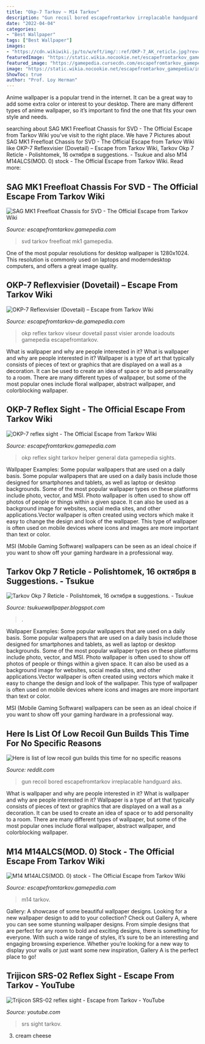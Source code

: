 ```yaml
---
title: "Okp-7 Tarkov ~ M14 Tarkov"
description: "Gun recoil bored escapefromtarkov irreplacable handguard aks"
date: "2022-04-04"
categories:
- "Best Wallpaper"
tags: ["Best Wallpaper"]
images:
- "https://cdn.wikiwiki.jp/to/w/eft/img/::ref/OKP-7_AK_reticle.jpg?rev=9dd2ab017c0a2aacb5c00481ef62180c&amp;t=20190812152019"
featuredImage: "https://static.wikia.nocookie.net/escapefromtarkov_gamepedia/images/6/66/M14alcsstockimage.png/revision/latest?cb=20180522000302"
featured_image: "https://gamepedia.cursecdn.com/escapefromtarkov_gamepedia/1/1b/Okp-7icon.png?version=5aeb6fdbca3874afe8f68c166fb39e88"
image: "https://static.wikia.nocookie.net/escapefromtarkov_gamepedia/images/6/66/M14alcsstockimage.png/revision/latest?cb=20180522000302"
ShowToc: true
author: "Prof. Loy Herman"
---
```



Anime wallpaper is a popular trend in the internet. It can be a great way to add some extra color or interest to your desktop. There are many different types of anime wallpaper, so it’s important to find the one that fits your own style and needs.

	

		
searching about SAG MK1 Freefloat Chassis for SVD - The Official Escape from Tarkov Wiki you've visit to the right place. We have 7 Pictures about SAG MK1 Freefloat Chassis for SVD - The Official Escape from Tarkov Wiki like OKP-7 Reflexvisier (Dovetail) – Escape from Tarkov Wiki, Tarkov Okp 7 Reticle - Polishtomek, 16 октября в suggestions. - Tsukue and also M14 M14ALCS(MOD. 0) stock - The Official Escape from Tarkov Wiki. Read more:
		
    
## SAG MK1 Freefloat Chassis For SVD - The Official Escape From Tarkov Wiki

<img loading=lazy src="https://gamepedia.cursecdn.com/escapefromtarkov_gamepedia/e/ef/SAG_MK1_Freefloat_Chassis_for_SVD.png" onerror="this.onerror=null;this.src='https://tse3.mm.bing.net/th?id=OIP.ZwMZG8Yp7hdp_DpEJjaOPgHaC0&amp;pid=15.1';" alt="SAG MK1 Freefloat Chassis for SVD - The Official Escape from Tarkov Wiki">

_Source: escapefromtarkov.gamepedia.com_

>svd tarkov freefloat mk1 gamepedia. 

	

One of the most popular resolutions for desktop wallpaper is 1280x1024. This resolution is commonly used on laptops and moderndesktop computers, and offers a great image quality.

    
## OKP-7 Reflexvisier (Dovetail) – Escape From Tarkov Wiki

<img loading=lazy src="https://gamepedia.cursecdn.com/escapefromtarkov_gamepedia/b/b1/Okp7dovetail3d.png" onerror="this.onerror=null;this.src='https://tse2.mm.bing.net/th?id=OIP.isdYukjMIXrzNe8oglO_kwHaEM&amp;pid=15.1';" alt="OKP-7 Reflexvisier (Dovetail) – Escape from Tarkov Wiki">

_Source: escapefromtarkov-de.gamepedia.com_

>okp reflex tarkov viseur dovetail passt visier aronde loadouts gamepedia escapefromtarkov. 

	

What is wallpaper and why are people interested in it?
What is wallpaper and why are people interested in it?
Wallpaper is a type of art that typically consists of pieces of text or graphics that are displayed on a wall as a decoration. It can be used to create an idea of space or to add personality to a room. There are many different types of wallpaper, but some of the most popular ones include floral wallpaper, abstract wallpaper, and colorblocking wallpaper.

    
## OKP-7 Reflex Sight - The Official Escape From Tarkov Wiki

<img loading=lazy src="https://gamepedia.cursecdn.com/escapefromtarkov_gamepedia/1/1b/Okp-7icon.png?version=5aeb6fdbca3874afe8f68c166fb39e88" onerror="this.onerror=null;this.src='https://tse4.mm.bing.net/th?id=OIP.O1hjUVf6XkQvdob3MvD5fQAAAA&amp;pid=15.1';" alt="OKP-7 reflex sight - The Official Escape from Tarkov Wiki">

_Source: escapefromtarkov.gamepedia.com_

>okp reflex sight tarkov helper general data gamepedia sights. 

	

Wallpaper Examples: Some popular wallpapers that are used on a daily basis.
Some popular wallpapers that are used on a daily basis include those designed for smartphones and tablets, as well as laptop or desktop backgrounds. Some of the most popular wallpaper types on these platforms include photo, vector, and MSI. 
Photo wallpaper is often used to show off photos of people or things within a given space. It can also be used as a background image for websites, social media sites, and other applications.Vector wallpaper is often created using vectors which make it easy to change the design and look of the wallpaper. This type of wallpaper is often used on mobile devices where icons and images are more important than text or color. 

MSI (Mobile Gaming Software) wallpapers can be seen as an ideal choice if you want to show off your gaming hardware in a professional way.

    
## Tarkov Okp 7 Reticle - Polishtomek, 16 октября в Suggestions. - Tsukue

<img loading=lazy src="https://cdn.wikiwiki.jp/to/w/eft/img/::ref/OKP-7_AK_reticle.jpg?rev=9dd2ab017c0a2aacb5c00481ef62180c&amp;t=20190812152019" onerror="this.onerror=null;this.src='https://tse2.mm.bing.net/th?id=OIP.ndKrAXwKKqy1wASB72IYDAAAAA&amp;pid=15.1';" alt="Tarkov Okp 7 Reticle - Polishtomek, 16 октября в suggestions. - Tsukue">

_Source: tsukuewallpaper.blogspot.com_

>. 

	

Wallpaper Examples: Some popular wallpapers that are used on a daily basis.
Some popular wallpapers that are used on a daily basis include those designed for smartphones and tablets, as well as laptop or desktop backgrounds. Some of the most popular wallpaper types on these platforms include photo, vector, and MSI. 
Photo wallpaper is often used to show off photos of people or things within a given space. It can also be used as a background image for websites, social media sites, and other applications.Vector wallpaper is often created using vectors which make it easy to change the design and look of the wallpaper. This type of wallpaper is often used on mobile devices where icons and images are more important than text or color. 

MSI (Mobile Gaming Software) wallpapers can be seen as an ideal choice if you want to show off your gaming hardware in a professional way.

    
## Here Is List Of Low Recoil Gun Builds This Time For No Specific Reasons

<img loading=lazy src="https://preview.redd.it/jih8754pp8n41.png?width=1920&amp;format=png&amp;auto=webp&amp;s=21316fb6e0610d3509daec96c7c3bee99347c61f" onerror="this.onerror=null;this.src='https://tse3.mm.bing.net/th?id=OIP.Y3B8ScxSsd57u04XexsgyQHaD8&amp;pid=15.1';" alt="Here is list of low recoil gun builds this time for no specific reasons">

_Source: reddit.com_

>gun recoil bored escapefromtarkov irreplacable handguard aks. 

	

What is wallpaper and why are people interested in it?
What is wallpaper and why are people interested in it?
Wallpaper is a type of art that typically consists of pieces of text or graphics that are displayed on a wall as a decoration. It can be used to create an idea of space or to add personality to a room. There are many different types of wallpaper, but some of the most popular ones include floral wallpaper, abstract wallpaper, and colorblocking wallpaper.

    
## M14 M14ALCS(MOD. 0) Stock - The Official Escape From Tarkov Wiki

<img loading=lazy src="https://static.wikia.nocookie.net/escapefromtarkov_gamepedia/images/6/66/M14alcsstockimage.png/revision/latest?cb=20180522000302" onerror="this.onerror=null;this.src='https://tse4.mm.bing.net/th?id=OIP.eNXTLgmaLOLg42fVba8grAAAAA&amp;pid=15.1';" alt="M14 M14ALCS(MOD. 0) stock - The Official Escape from Tarkov Wiki">

_Source: escapefromtarkov.gamepedia.com_

>m14 tarkov. 

	

Gallery: A showcase of some beautiful wallpaper designs.
Looking for a new wallpaper design to add to your collection? Check out Gallery A, where you can see some stunning wallpaper designs. From simple designs that are perfect for any room to bold and exciting designs, there is something for everyone. With such a wide range of styles, it’s sure to be an interesting and engaging browsing experience. Whether you’re looking for a new way to display your walls or just want some new inspiration, Gallery A is the perfect place to go!





	
	
    
## Trijicon SRS-02 Reflex Sight - Escape From Tarkov - YouTube

<img loading=lazy src="https://i.ytimg.com/vi/NhpuLSp2TG4/maxresdefault.jpg" onerror="this.onerror=null;this.src='https://tse3.mm.bing.net/th?id=OIP.YT-YyUTBZ50yX_C0B8B1VgHaEK&amp;pid=15.1';" alt="Trijicon SRS-02 reflex sight - Escape from Tarkov - YouTube">

_Source: youtube.com_

>srs sight tarkov. 

	

3. cream cheese 

